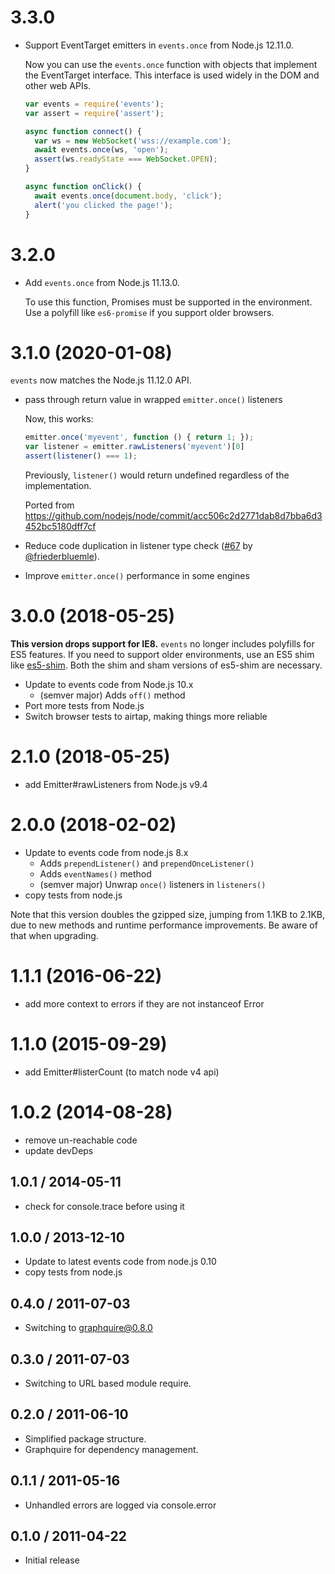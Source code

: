 
# 3.3.0

 - Support EventTarget emitters in `events.once` from Node.js 12.11.0.

   Now you can use the `events.once` function with objects that implement the EventTarget interface. This interface is used widely in
   the DOM and other web APIs.

   ```js
   var events = require('events');
   var assert = require('assert');

   async function connect() {
     var ws = new WebSocket('wss://example.com');
     await events.once(ws, 'open');
     assert(ws.readyState === WebSocket.OPEN);
   }

   async function onClick() {
     await events.once(document.body, 'click');
     alert('you clicked the page!');
   }
   ```

# 3.2.0

 - Add `events.once` from Node.js 11.13.0.

   To use this function, Promises must be supported in the environment. Use a polyfill like `es6-promise` if you support older browsers.

# 3.1.0 (2020-01-08)

`events` now matches the Node.js 11.12.0 API.

  - pass through return value in wrapped `emitter.once()` listeners

    Now, this works:
    ```js
    emitter.once('myevent', function () { return 1; });
    var listener = emitter.rawListeners('myevent')[0]
    assert(listener() === 1);
    ```
    Previously, `listener()` would return undefined regardless of the implementation.

    Ported from https://github.com/nodejs/node/commit/acc506c2d2771dab8d7bba6d3452bc5180dff7cf

  - Reduce code duplication in listener type check ([#67](https://github.com/Gozala/events/pull/67) by [@friederbluemle](https://github.com/friederbluemle)).
  - Improve `emitter.once()` performance in some engines

# 3.0.0 (2018-05-25)

**This version drops support for IE8.** `events` no longer includes polyfills
for ES5 features. If you need to support older environments, use an ES5 shim
like [es5-shim](https://npmjs.com/package/es5-shim). Both the shim and sham
versions of es5-shim are necessary.

  - Update to events code from Node.js 10.x
    - (semver major) Adds `off()` method
  - Port more tests from Node.js
  - Switch browser tests to airtap, making things more reliable

# 2.1.0 (2018-05-25)

  - add Emitter#rawListeners from Node.js v9.4

# 2.0.0 (2018-02-02)

  - Update to events code from node.js 8.x
    - Adds `prependListener()` and `prependOnceListener()`
    - Adds `eventNames()` method
    - (semver major) Unwrap `once()` listeners in `listeners()`
  - copy tests from node.js

Note that this version doubles the gzipped size, jumping from 1.1KB to 2.1KB,
due to new methods and runtime performance improvements. Be aware of that when
upgrading.

# 1.1.1 (2016-06-22)

  - add more context to errors if they are not instanceof Error

# 1.1.0 (2015-09-29)

  - add Emitter#listerCount (to match node v4 api)

# 1.0.2 (2014-08-28)

  - remove un-reachable code
  - update devDeps

## 1.0.1 / 2014-05-11

  - check for console.trace before using it

## 1.0.0 / 2013-12-10

  - Update to latest events code from node.js 0.10
  - copy tests from node.js

## 0.4.0 / 2011-07-03 ##

  - Switching to graphquire@0.8.0

## 0.3.0 / 2011-07-03 ##

  - Switching to URL based module require.

## 0.2.0 / 2011-06-10 ##

  - Simplified package structure.
  - Graphquire for dependency management.

## 0.1.1 / 2011-05-16 ##

  - Unhandled errors are logged via console.error

## 0.1.0 / 2011-04-22 ##

  - Initial release